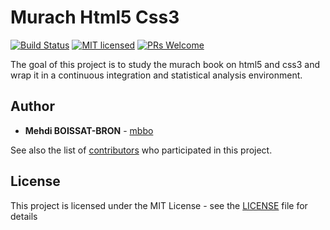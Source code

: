 # Murach Html5 Css3

[![Build Status](https://travis-ci.org/mbbo/murach-html5-css3.svg?branch=master)](https://travis-ci.org/mbbo/murach-html5-css3)
[![MIT licensed](https://img.shields.io/badge/license-MIT-blue.svg)](./LICENSE)
[![PRs Welcome](https://img.shields.io/badge/PRs-welcome-brightgreen.svg)](http://makeapullrequest.com)

The goal of this project is to study the murach book on html5 and css3 and wrap it in a continuous integration and statistical analysis environment.

## Author

* **Mehdi BOISSAT-BRON** - [mbbo](https://github.com/mbbo)

See also the list of [contributors](https://github.com/mbbo/murach-html5-css3/graphs/contributors) who participated in this project.

## License

This project is licensed under the MIT License - see the [LICENSE](LICENSE) file for details
